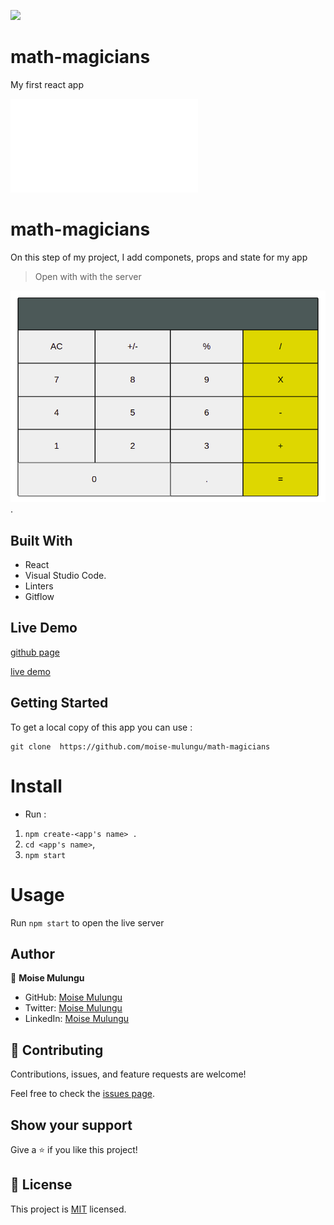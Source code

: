 ![](https://img.shields.io/badge/Microverse-blueviolet)

# math-magicians
My first react app


![](file:///home/moise/Leaderboard-project/dist/index.html)

# math-magicians
On this step of my project, I add componets, props and state for my app

> Open with with the server

![screenshot](image/calculator.png).

## Built With

- React
- Visual Studio Code.
- Linters
- Gitflow

## Live Demo

[github page](https://github.com/moise-mulungu/math-magicians)

[live demo](https://moise-mulungu.github.io/math-magicians/dist/)

## Getting Started

To get a local copy of this app you can use :
```
git clone  https://github.com/moise-mulungu/math-magicians
```
# Install

- Run :
1. `npm create-<app's name> .`
2. `cd <app's name>`,
3. `npm start`

# Usage

Run `npm start` to open the live server

## Author

👤 **Moise Mulungu**

- GitHub: [Moise Mulungu](https://github.com/moise-mulungu)
- Twitter: [Moise Mulungu](https://twitter.com/moise_mulungu)
- LinkedIn: [Moise Mulungu](https://www.linkedin.com/in/mo%C3%AFse-mulungu-a939831b2/)

## 🤝 Contributing

Contributions, issues, and feature requests are welcome!

Feel free to check the [issues page](https://github.com/moise-mulungu/math-magicians/issues).


## Show your support

Give a ⭐️ if you like this project!

## 📝 License

This project is [MIT](./MIT.md) licensed.
 

